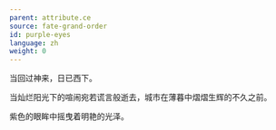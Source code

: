 ```yaml
---
parent: attribute.ce
source: fate-grand-order
id: purple-eyes
language: zh
weight: 0
---
```


当回过神来，日已西下。

当灿烂阳光下的喧闹宛若谎言般逝去，城市在薄暮中熠熠生辉的不久之前。

紫色的眼眸中摇曳着明艳的光泽。
